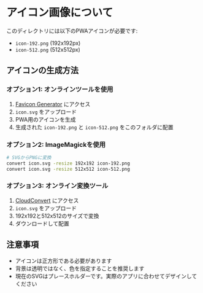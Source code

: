 # アイコン画像について

このディレクトリには以下のPWAアイコンが必要です:

- `icon-192.png` (192x192px)
- `icon-512.png` (512x512px)

## アイコンの生成方法

### オプション1: オンラインツールを使用

1. [Favicon Generator](https://realfavicongenerator.net/) にアクセス
2. `icon.svg` をアップロード
3. PWA用のアイコンを生成
4. 生成された `icon-192.png` と `icon-512.png` をこのフォルダに配置

### オプション2: ImageMagickを使用

```bash
# SVGからPNGに変換
convert icon.svg -resize 192x192 icon-192.png
convert icon.svg -resize 512x512 icon-512.png
```

### オプション3: オンライン変換ツール

1. [CloudConvert](https://cloudconvert.com/svg-to-png) にアクセス
2. `icon.svg` をアップロード
3. 192x192と512x512のサイズで変換
4. ダウンロードして配置

## 注意事項

- アイコンは正方形である必要があります
- 背景は透明ではなく、色を指定することを推奨します
- 現在のSVGはプレースホルダーです。実際のアプリに合わせてデザインしてください
